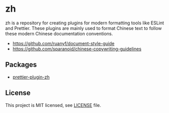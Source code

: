 # zh

zh is a repository for creating plugins for modern formatting tools like ESLint and Prettier. These plugins are mainly used to format Chinese text to follow these modern Chinese documentation conventions.

- <https://github.com/ruanyf/document-style-guide>
- <https://github.com/sparanoid/chinese-copywriting-guidelines>

## Packages

- [prettier-plugin-zh](packages/prettier-plugin-zh)

## License

This project is MIT licensed, see [LICENSE](LICENSE) file.
